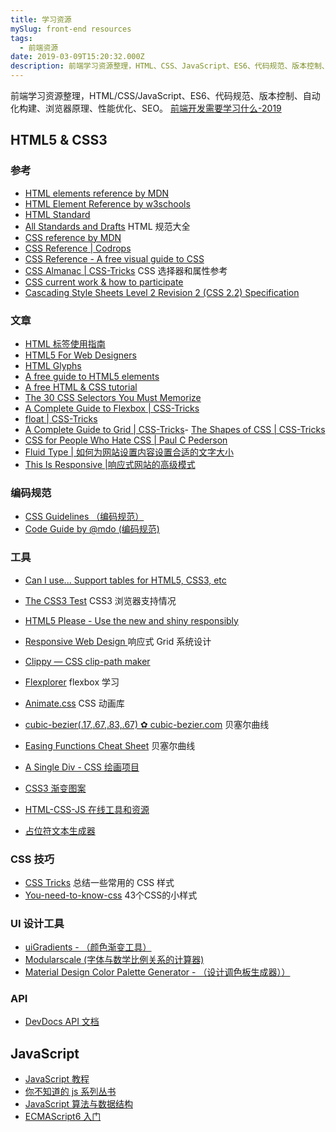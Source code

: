 ```yaml
---
title: 学习资源
mySlug: front-end resources
tags:
  - 前端资源
date: 2019-03-09T15:20:32.000Z
description: 前端学习资源整理，HTML、CSS、JavaScript、ES6、代码规范、版本控制、自动化构建、浏览器原理、性能优化、SEO 等等。
---
```


前端学习资源整理，HTML/CSS/JavaScript、ES6、代码规范、版本控制、自动化构建、浏览器原理、性能优化、SEO。 [前端开发需要学习什么-2019](https://frontendmasters.com/books/front-end-handbook/2019/)

## HTML5 & CSS3

### 参考
- [HTML elements reference by MDN](https://developer.mozilla.org/en-US/docs/Web/HTML/Element)
- [HTML Element Reference by w3schools](https://www.w3schools.com/tags/ref_byfunc.asp)
- [HTML Standard](https://html.spec.whatwg.org/)
- [All Standards and Drafts](https://www.w3.org/TR/?tag=html#w3c_all)  HTML 规范大全
- [CSS reference by MDN](https://developer.mozilla.org/en-US/docs/Web/CSS/Reference)
- [CSS Reference | Codrops](https://tympanus.net/codrops/css_reference/)
- [CSS Reference - A free visual guide to CSS](https://cssreference.io/)
- [CSS Almanac | CSS-Tricks](https://css-tricks.com/almanac/)  CSS 选择器和属性参考
- [CSS current work & how to participate](https://www.w3.org/Style/CSS/current-work)
- [Cascading Style Sheets Level 2 Revision 2 (CSS 2.2) Specification](https://www.w3.org/TR/CSS22/)

### 文章
- [HTML 标签使用指南](https://paulrobertlloyd.com/styleguide)
- [HTML5 For Web Designers](https://html5forwebdesigners.com/history/)
- [HTML Glyphs](https://css-tricks.com/snippets/html/glyphs/)
- [A free guide to HTML5 <head> elements](https://htmlhead.dev/)
- [A free HTML & CSS tutorial](https://marksheet.io/)
- [The 30 CSS Selectors You Must Memorize](https://code.tutsplus.com/tutorials/the-30-css-selectors-you-must-memorize--net-16048)
- [A Complete Guide to Flexbox | CSS-Tricks](https://css-tricks.com/snippets/css/a-guide-to-flexbox/)
- [float | CSS-Tricks](https://css-tricks.com/almanac/properties/f/float/)
- [A Complete Guide to Grid | CSS-Tricks](https://css-tricks.com/snippets/css/complete-guide-grid/)- [The Shapes of CSS | CSS-Tricks](https://css-tricks.com/the-shapes-of-css/)
- [CSS for People Who Hate CSS | Paul C Pederson](http://paulcpederson.com/articles/css-for-people-who-hate-css/)
- [Fluid Type | 如何为网站设置内容设置合适的文字大小](https://trentwalton.com/2012/06/19/fluid-type/)
- [This Is Responsive |响应式网站的高级模式](https://bradfrost.github.io/this-is-responsive/)

### 编码规范
- [CSS Guidelines （编码规范）](https://cssguidelin.es/)
- [Code Guide by @mdo (编码规范)](https://codeguide.co/)

### 工具
- [Can I use... Support tables for HTML5, CSS3, etc](https://caniuse.com/)
- [The CSS3 Test](https://css3test.com/) CSS3 浏览器支持情况
- [HTML5 Please - Use the new and shiny responsibly](https://html5please.com/)
- [Responsive Web Design ](http://www.responsivegridsystem.com/) 响应式 Grid 系统设计
- [Clippy — CSS clip-path maker](https://bennettfeely.com/clippy/)
- [Flexplorer](https://bennettfeely.com/flexplorer/)  flexbox 学习
- [Animate.css](https://daneden.github.io/animate.css/) CSS 动画库
- [cubic-bezier(.17,.67,.83,.67) ✿ cubic-bezier.com](https://cubic-bezier.com/#.17,.67,.83,.67) 贝塞尔曲线
- [Easing Functions Cheat Sheet](https://easings.net/) 贝塞尔曲线
- [A Single Div - CSS 绘画项目](https://a.singlediv.com/)
- [CSS3 渐变图案](https://leaverou.github.io/css3patterns/)
- [HTML-CSS-JS 在线工具和资源](https://html-css-js.com/)
- [占位符文本生成器](https://loremipsum.io/)


### CSS 技巧
- [CSS Tricks](https://qishaoxuan.github.io/css_tricks/) 总结一些常用的 CSS 样式
- [You-need-to-know-css](https://lhammer.cn/You-need-to-know-css/#/) 43个CSS的小样式

### UI 设计工具

- [uiGradients - （颜色渐变工具）](https://uigradients.com/#Amin)
- [Modularscale (字体与数学比例关系的计算器)](https://www.modularscale.com/)
- [Material Design Color Palette Generator - （设计调色板生成器））](https://www.materialpalette.com/)

### API 
- [DevDocs API 文档](https://devdocs.io/)

## JavaScript

- [JavaScript 教程 ](https://wangdoc.com/)
- [你不知道的 js 系列丛书](https://github.com/getify/You-Dont-Know-JS/tree/1ed-zh-CN)
- [JavaScript 算法与数据结构 ](https://github.com/trekhleb/javascript-algorithms/blob/master/README.zh-CN.md)
- [ECMAScript6 入门 ](http://es6.ruanyifeng.com/) 

